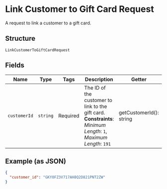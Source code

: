 
# Link Customer to Gift Card Request

A request to link a customer to a gift card.

## Structure

`LinkCustomerToGiftCardRequest`

## Fields

| Name | Type | Tags | Description | Getter | Setter |
|  --- | --- | --- | --- | --- | --- |
| `customerId` | `string` | Required | The ID of the customer to link to the gift card.<br>**Constraints**: *Minimum Length*: `1`, *Maximum Length*: `191` | getCustomerId(): string | setCustomerId(string customerId): void |

## Example (as JSON)

```json
{
  "customer_id": "GKY0FZ3V717AH8Q2D821PNT2ZW"
}
```

